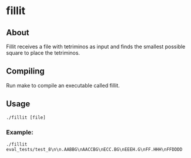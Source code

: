 # fillit

## About
Fillit receives a file with tetriminos as input and finds the smallest possible square to place the tetriminos.

## Compiling

Run make to compile an executable called fillit.

## Usage

`./fillit [file]`

### Example:

`./fillit eval_tests/test_8\n\n.AABBG\nAACCBG\nECC.BG\nEEEH.G\nFF.HHH\nFFDDDD`
